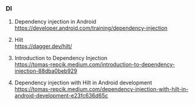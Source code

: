 ### DI
1. Dependency injection in Android  
https://developer.android.com/training/dependency-injection

1. Hilt  
https://dagger.dev/hilt/

1. Introduction to Dependency Injection  
https://tomas-repcik.medium.com/introduction-to-dependency-injection-88dba0beb929

1. Dependency injection with Hilt in Android development  
https://tomas-repcik.medium.com/dependency-injection-with-hilt-in-android-development-e23fc636d65c
